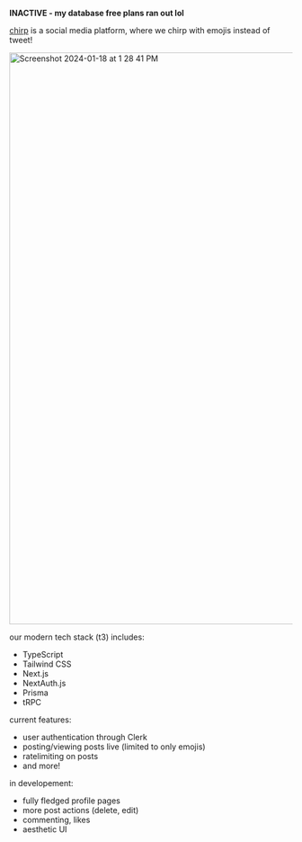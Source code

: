 **INACTIVE - my database free plans ran out lol**

[chirp](https://chirp-eddy-qiu.vercel.app) is a social media platform, where we chirp with emojis instead of tweet!

<img width="1017" alt="Screenshot 2024-01-18 at 1 28 41 PM" src="https://github.com/eddy-qiu/chirp/assets/97773835/da8ca898-e63f-4ae3-9dcc-d9b819743a23">

our modern tech stack (t3) includes:
- TypeScript
- Tailwind CSS
- Next.js
- NextAuth.js
- Prisma
- tRPC

current features:
- user authentication through Clerk
- posting/viewing posts live (limited to only emojis)
- ratelimiting on posts
- and more!

in developement:
- fully fledged profile pages
- more post actions (delete, edit)
- commenting, likes
- aesthetic UI


